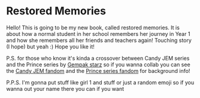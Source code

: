 # Restored Memories

Hello! This is going to be my new book, called restored memories. It is about how a normal student in her school remembers her journey in Year 1 and how she remembers all her friends and teachers again! Touching story (I hope) but yeah :) Hope you like it!

P.S. for those who know it's kinda a crossover between Candy JEM series and the Prince series by [Gempak starz](https://www.shop.gempakstarz.com/) so if you wanna collab you can see the [Candy JEM fandom](https://candymeow-series.fandom.com/wiki/Candy_Meow_Series_Wikia) and the [Prince series fandom](https://prince-series-gempak-starz.fandom.com/wiki/Charles) for background info!

P.P.S. I'm gonna put stuff like girl 1 and stuff or just a random emoji so if you wanna out your name there you can if you want

